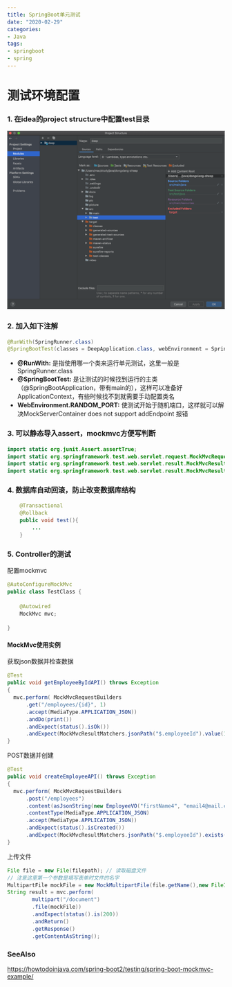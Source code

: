 ```yaml
---
title: SpringBoot单元测试
date: "2020-02-29"
categories: 
- Java
tags:
- springboot
- spring
---
```


# 测试环境配置



### 1. 在idea的project structure中配置test目录

![test](test.png)

<!--more-->


### 2. 加入如下注解

```java
@RunWith(SpringRunner.class)
@SpringBootTest(classes = DeepApplication.class, webEnvironment = SpringBootTest.WebEnvironment.RANDOM_PORT)
```

   + **@RunWith:** 是指使用哪一个类来运行单元测试，这里一般是SpringRunner.class
   + **@SpringBootTest:** 是让测试的时候找到运行的主类（@SpringBootApplication，带有main的），这样可以准备好ApplicationContext，有些时候找不到就需要手动配置类名
   + **WebEnvironment.RANDOM_PORT:** 使测试开始于随机端口，这样就可以解决MockServerContainer does not support addEndpoint 报错

### 3. 可以静态导入assert，mockmvc方便写判断

```java
import static org.junit.Assert.assertTrue;
import static org.springframework.test.web.servlet.request.MockMvcRequestBuilders.*;
import static org.springframework.test.web.servlet.result.MockMvcResultHandlers.print;
import static org.springframework.test.web.servlet.result.MockMvcResultMatchers.status;
```

### 4. 数据库自动回滚，防止改变数据库结构

```java
    @Transactional
    @Rollback
    public void test(){
        ...
    }
```

### 5. Controller的测试

配置mockmvc

```java
@AutoConfigureMockMvc
public class TestClass {

    @Autowired
    MockMvc mvc;

}
```

#### MockMvc使用实例

获取json数据并检查数据

```java
@Test
public void getEmployeeByIdAPI() throws Exception 
{
  mvc.perform( MockMvcRequestBuilders
      .get("/employees/{id}", 1)                                           // get router
      .accept(MediaType.APPLICATION_JSON))                                 // set response type
      .andDo(print())                                                      // print result
      .andExpect(status().isOk())                                          // expect http 200
      .andExpect(MockMvcResultMatchers.jsonPath("$.employeeId").value(1)); // expect data in json
}
```

POST数据并创建

```java
@Test
public void createEmployeeAPI() throws Exception 
{
  mvc.perform( MockMvcRequestBuilders
      .post("/employees")                                                     // post router
      .content(asJsonString(new EmployeeVO("firstName4", "email4@mail.com"))) // post json data
      .contentType(MediaType.APPLICATION_JSON)                                // set ContentType
      .accept(MediaType.APPLICATION_JSON))                                    // set return type
      .andExpect(status().isCreated())
      .andExpect(MockMvcResultMatchers.jsonPath("$.employeeId").exists());    // expect data in json
}
```

上传文件

```java
File file = new File(filepath); // 读取磁盘文件
// 注意这里第一个参数是填写表单时文件的名字
MultipartFile mockFile = new MockMultipartFile(file.getName(),new FileInputStream(file));  // 创建mockmultipartfile
String result = mvc.perform(
        multipart("/document")
        .file(mockFile))
        .andExpect(status().is(200))
        .andReturn()
        .getResponse()
        .getContentAsString();
```

### SeeAlso
https://howtodoinjava.com/spring-boot2/testing/spring-boot-mockmvc-example/
